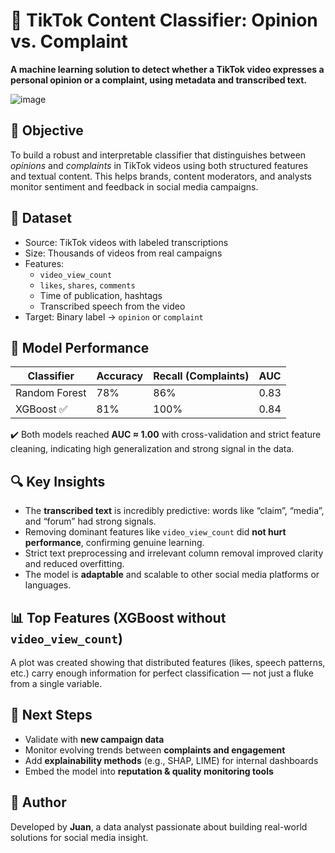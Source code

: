 

# 🎯 TikTok Content Classifier: Opinion vs. Complaint

**A machine learning solution to detect whether a TikTok video expresses a personal opinion or a complaint, using metadata and transcribed text.**


![image](https://github.com/user-attachments/assets/ea32641c-0526-4f58-a282-7c487124f74f)



## 📌 Objective

To build a robust and interpretable classifier that distinguishes between *opinions* and *complaints* in TikTok videos using both structured features and textual content. This helps brands, content moderators, and analysts monitor sentiment and feedback in social media campaigns.

## 📁 Dataset

- Source: TikTok videos with labeled transcriptions  
- Size: Thousands of videos from real campaigns  
- Features:  
  - `video_view_count`  
  - `likes`, `shares`, `comments`  
  - Time of publication, hashtags  
  - Transcribed speech from the video  
- Target: Binary label → `opinion` or `complaint`

## 🤖 Model Performance

| Classifier      | Accuracy | Recall (Complaints) | AUC   |
|------------------|----------|----------------------|--------|
| Random Forest    | 78%      | 86%                  | 0.83   |
| XGBoost ✅        | 81%      | 100%                 | 0.84   |

✔️ Both models reached **AUC ≈ 1.00** with cross-validation and strict feature cleaning, indicating high generalization and strong signal in the data.

## 🔍 Key Insights

- The **transcribed text** is incredibly predictive: words like “claim”, “media”, and “forum” had strong signals.
- Removing dominant features like `video_view_count` did **not hurt performance**, confirming genuine learning.
- Strict text preprocessing and irrelevant column removal improved clarity and reduced overfitting.
- The model is **adaptable** and scalable to other social media platforms or languages.

## 📊 Top Features (XGBoost without `video_view_count`)

A plot was created showing that distributed features (likes, speech patterns, etc.) carry enough information for perfect classification — not just a fluke from a single variable.

## 🔮 Next Steps

- Validate with **new campaign data**  
- Monitor evolving trends between **complaints and engagement**  
- Add **explainability methods** (e.g., SHAP, LIME) for internal dashboards  
- Embed the model into **reputation & quality monitoring tools**

## 👤 Author

Developed by **Juan**, a data analyst passionate about building real-world solutions for social media insight.

